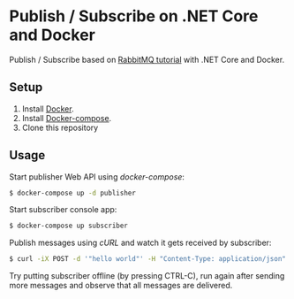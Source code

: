 # Publish / Subscribe on .NET Core and Docker

Publish / Subscribe based on [RabbitMQ tutorial](https://www.rabbitmq.com/tutorials/tutorial-three-dotnet.html) 
with .NET Core and Docker.

## Setup

1. Install [Docker](http://docker.io).
2. Install [Docker-compose](http://docs.docker.com/compose/install/).
3. Clone this repository

## Usage

Start publisher Web API using *docker-compose*:

```bash
$ docker-compose up -d publisher
```

Start subscriber console app:

```bash
$ docker-compose up subscriber
```

Publish messages using *cURL* and watch it gets received by subscriber:

```bash
$ curl -iX POST -d '"hello world"' -H "Content-Type: application/json" localhost:5000/api/publish
```

Try putting subscriber offline (by pressing CTRL-C), run again after sending more messages and observe that all messages are delivered.
